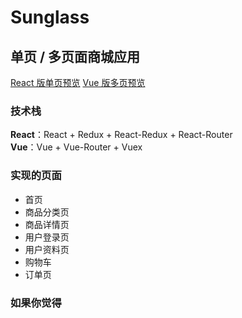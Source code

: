 # Sunglass

## 单页 / 多页面商城应用

[React 版单页预览](http://www.denglin.xyz)
[Vue 版多页预览](http://www.denglin.xyz/home.html)

### 技术栈

**React**：React + Redux + React-Redux + React-Router   
**Vue**：Vue + Vue-Router + Vuex

### 实现的页面
* 首页
* 商品分类页
* 商品详情页
* 用户登录页
* 用户资料页
* 购物车
* 订单页

### 如果你觉得
